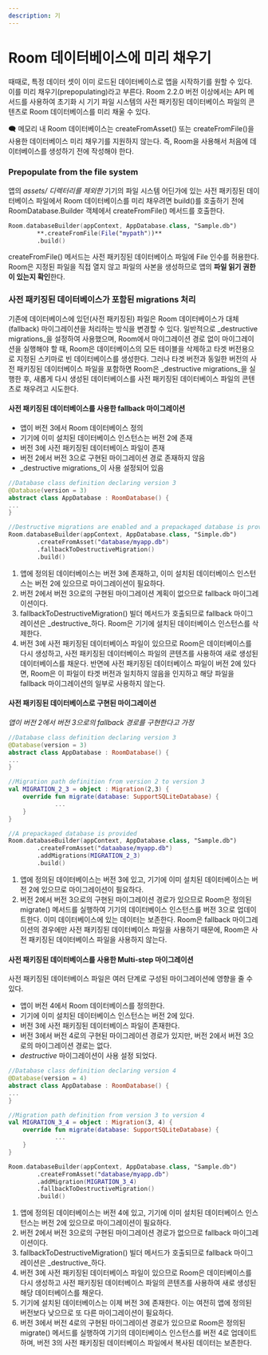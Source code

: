 ```yaml
---
description: 기
---
```


# Room 데이터베이스에 미리 채우기

때때로, 특정 데이터 셋이 이미 로드된 데이터베이스로 앱을 시작하기를 원할 수 있다. 이를 미리 채우기(prepopulating)라고 부른다. Room 2.2.0 버전 이상에서는 API 메서드를 사용하여 초기화 시 기기 파일 시스템의 사전 패키징된 데이터베이스 파일의 콘텐츠로 Room 데이터베이스를 미리 채울 수 있다.

🗨️ 메모리 내 Room 데이터베이스는 createFromAsset() 또는 createFromFile()을 사용한 데이터베이스 미리 채우기를 지원하지 않는다. 즉, Room을 사용해서 처음에 데이터베이스를 생성하기 전에 작성해야 한다.

### Prepopulate from the file system

앱의 _assets/ 디렉터리를 제외한_ 기기의 파일 시스템 어딘가에 있는 사전 패키징된 데이터베이스 파일에서 Room 데이터베이스를 미리 채우려면 build()를 호출하기 전에 RoomDatabase.Builder 객체에서 createFromFile() 메서드를 호출한다.

```kotlin
Room.databaseBuilder(appContext, AppDatabase.class, "Sample.db")
		**.createFromFile(File("mypath"))**
		.build()
```

createFromFile() 메서드는 사전 패키징된 데이터베이스 파일에 File 인수를 허용한다. Room은 지정된 파일을 직접 열지 않고 파일의 사본을 생성하므로 앱의 **파일 읽기 권한이 있는지 확인**한다.



### 사전 패키징된 데이터베이스가 포함된 migrations 처리

기존에 데이터베이스에 있던(사전 패키징된) 파일은 Room 데이터베이스가 대체(fallback) 마이그레이션을 처리하는 방식을 변경할 수 있다. 일반적으로 _destructive migrations_을 설정하여 사용했으며, Room에서 마이그레이션 경로 없이 마이그레이션을 실행해야 할 때, Room은 데이터베이스의 모든 테이블을 삭제하고 타겟 버전용으로 지정된 스키마로 빈 데이터베이스를 생성한다. 그러나 타겟 버전과 동일한 버전의 사전 패키징된 데이터베이스 파일을 포함하면 Room은 _destructive migrations_을 실행한 후, 새롭게 다시 생성된 데이터베이스를 사전 패키징된 데이터베이스 파일의 콘텐츠로 채우려고 시도한다.&#x20;

#### 사전 패키징된 데이터베이스를 사용한 fallback 마이그레이션

* 앱이 버전 3에서 Room 데이터베이스 정의
* 기기에 이미 설치된 데이터베이스 인스턴스는 버전 2에 존재
* 버전 3에 사전 패키징된 데이터베이스 파일이 존재
* 버전 2에서 버전 3으로 구현된 마이그레이션 경로 존재하지 않음
* _destructive migrations_이 사용 설정되어 있음

```kotlin
//Database class definition declaring version 3
@Database(version = 3)
abstract class AppDatabase : RoomDatabase() {
...
}

//Destructive migrations are enabled and a prepackaged database is provided
Room.databaseBuilder(appContext, AppDatabase.class, "Simple.db")
		.createFromAsset("database/myapp.db")
		.fallbackToDestructiveMigration()
		.build()
```

1. 앱에 정의된 데이터베이스는 버전 3에 존재하고, 이미 설치된 데이터베이스 인스턴스는 버전 2에 있으므로 마이그레이션이 필요하다.
2. 버전 2에서 버전 3으로의 구현된 마이그레이션 계획이 없으므로 fallback 마이그레이션이다.
3. fallbackToDestructiveMigration() 빌더 메서드가 호출되므로 fallback 마이그레이션은 _destructive_하다. Room은 기기에 설치된 데이터베이스 인스턴스를 삭제한다.
4. 버전 3에 사전 패키징된 데이터베이스 파일이 있으므로 Room은 데이터베이스를 다시 생성하고, 사전 패키징된 데이터베이스 파일의 콘텐츠를 사용하여 새로 생성된 데이터베이스를 채운다. 반면에 사전 패키징된 데이터베이스 파일이 버전 2에 있다면, Room은 이 파일이 타겟 버전과 일치하지 않음을 인지하고 해당 파일을 fallback 마이그레이션의 일부로 사용하지 않는다.

#### 사전 패키징된 데이터베이스로 구현된 마이그레이션

_앱이 버전 2에서 버전 3으로의 fallback 경로를 구현한다고 가정_

```kotlin
//Database class definition declaring version 3
@Database(version = 3)
abstract class AppDatabase : RoomDatabase() {
...
}

//Migration path definition from version 2 to version 3
val MIGRATION_2_3 = object : Migration(2,3) {
	override fun migrate(database: SupportSQLiteDatabase) {
			 ...
	}
}

//A prepackaged database is provided
Room.databaseBuilder(appContext, AppDatabase.class, "Sample.db")
		.createFromAsset("dataabase/myapp.db")
		.addMigrations(MIGRATION_2_3)
		.build()
```

1. 앱에 정의된 데이터베이스는 버전 3에 있고, 기기에 이미 설치된 데이터베이스는 버전 2에 있으므로 마이그레이션이 필요하다.
2. 버전 2에서 버전 3으로의 구현된 마이그레이션 경로가 있으므로 Room은 정의된 migrate() 메서드를 실행하여 기기의 데이터베이스 인스턴스를 버전 3으로 업데이트한다. 이미 데이터베이스에 있는 데이터는 보존한다. Room은 fallback 마이그레이션의 경우에만 사전 패키징된 데이터베이스 파일을 사용하기 때문에, Room은 사전 패키징된 데이터베이스 파일을 사용하지 않는다.

#### 사전 패키징된 데이터베이스를 사용한 Multi-step 마이그레이션

사전 패키징된 데이터베이스 파일은 여러 단계로 구성된 마이그레이션에 영향을 줄 수 있다.

* 앱이 버전 4에서 Room 데이터베이스를 정의한다.
* 기기에 이미 설치된 데이터베이스 인스턴스는 버전 2에 있다.
* 버전 3에 사전 패키징된 데이터베이스 파일이 존재한다.
* 버전 3에서 버전 4로의 구현된 마이그레이션 경로가 있지만, 버전 2에서 버전 3으로의 마이그레이션 경로는 없다.
* _destructive_ 마이그레이션이 사용 설정 되었다.

```kotlin
//Database class definition declaring version 4
@Database(version = 4)
abstract class AppDatabase : RoomDatabase() {
...
}

//Migration path definition from version 3 to version 4
val MIGRATION_3_4 = object : Migration(3, 4) {
	override fun migrate(database: SupportSQLiteDatabase) {
			 ...
	}
}

Room.databaseBuilder(appContext, AppDatabase.class, "Sample.db")
		.createFromAsset("database/myapp.db")
		.addMigration(MIGRATION_3_4)
		.fallbackToDestructiveMigration()
		.build()
```

1. 앱에 정의된 데이터베이스는 버전 4에 있고, 기기에 이미 설치된 데이터베이스 인스턴스는 버전 2에 있으므로 마이그레이션이 필요하다.
2. 버전 2에서 버전 3으로의 구현된 마이그레이션 경로가 없으므로 fallback 마이그레이션이다.
3. fallbackToDestructiveMigration() 빌더 메서드가 호출되므로 fallback 마이그레이션은 _destructive_하다.
4. 버전 3에 사전 패키징된 데이터베이스 파일이 있으므로 Room은 데이터베이스를 다시 생성하고 사전 패키징된 데이터베이스 파일의 콘텐츠를 사용하여 새로 생성된 해당 데이터베이스를 채운다.
5. 기기에 설치된 데이터베이스는 이제 버전 3에 존재한다. 이는 여전히 앱에 정의된 버전보다 낮으므로 또 다른 마이그레이션이 필요하다.
6. 버전 3에서 버전 4로의 구현된 마이그레이션 경로가 있으므로 Room은 정의된 migrate() 메서드를 실행하여 기기의 데이터베이스 인스턴스를 버전 4로 업데이트하며, 버전 3의 사전 패키징된 데이터베이스 파일에서 복사된 데이터는 보존한다.



